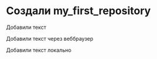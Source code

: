 # Создали my_first_repository

Добавили текст

Добавили текст через веббраузер

Добавили текст локально